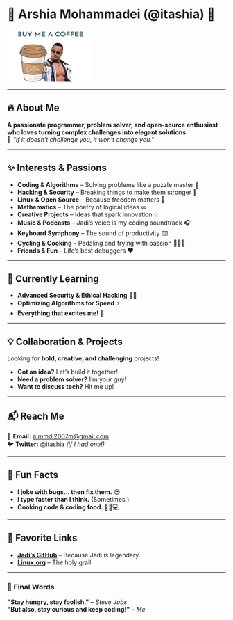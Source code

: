 # 🌟 **Arshia Mohammadei (@itashia)** 🌟

<a href="https://www.coffeebede.com/itashia">
  <img src="https://github.com/itashia/itashia/blob/main/image%20(1).png?raw=true" width="200" height="120" alt="Buy Me a Coffee" />
</a>

---

## **🔥 About Me**  
**A passionate programmer, problem solver, and open-source enthusiast who loves turning complex challenges into elegant solutions.**  
🚀 *"If it doesn’t challenge you, it won’t change you."*  

---

## **✨ Interests & Passions**  
- **Coding & Algorithms** – Solving problems like a puzzle master 🧩  
- **Hacking & Security** – Breaking things to make them stronger 🔐  
- **Linux & Open Source** – Because freedom matters 🐧  
- **Mathematics** – The poetry of logical ideas ∞  
- **Creative Projects** – Ideas that spark innovation 💡  
- **Music & Podcasts** – Jadi’s voice is my coding soundtrack 🎧  
- **Keyboard Symphony** – The sound of productivity ⌨️  
- **Cycling & Cooking** – Pedaling and frying with passion 🚴‍♂️🍳  
- **Friends & Fun** – Life’s best debuggers ❤️  

---

## **🌱 Currently Learning**  
- **Advanced Security & Ethical Hacking** 🕵️‍♂️  
- **Optimizing Algorithms for Speed** ⚡  
- **Everything that excites me!** 🤯  

---

## **💡 Collaboration & Projects**  
Looking for **bold, creative, and challenging** projects!  
- **Got an idea?** Let’s build it together!  
- **Need a problem solver?** I’m your guy!  
- **Want to discuss tech?** Hit me up!  

---

## **📬 Reach Me**  
📧 **Email:** [a.mmdi2007m@gmail.com](mailto:a.mmdi2007m@gmail.com)  
🐦 **Twitter:** [@itashia](https://twitter.com/itashia) *(if I had one!)*  

---

## **🎉 Fun Facts**  
- **I joke with bugs… then fix them.** 😎  
- **I type faster than I think.** (Sometimes.)  
- **Cooking code & coding food.** 👨‍🍳💻  

---

## **🔗 Favorite Links**  
- **[Jadi’s GitHub](https://github.com/jadijadi)** – Because Jadi is legendary.  
- **[Linux.org](https://linux.org)** – The holy grail.  

---

### **🚀 Final Words**  
**"Stay hungry, stay foolish."** – *Steve Jobs*  
**"But also, stay curious and keep coding!"** – *Me*  
